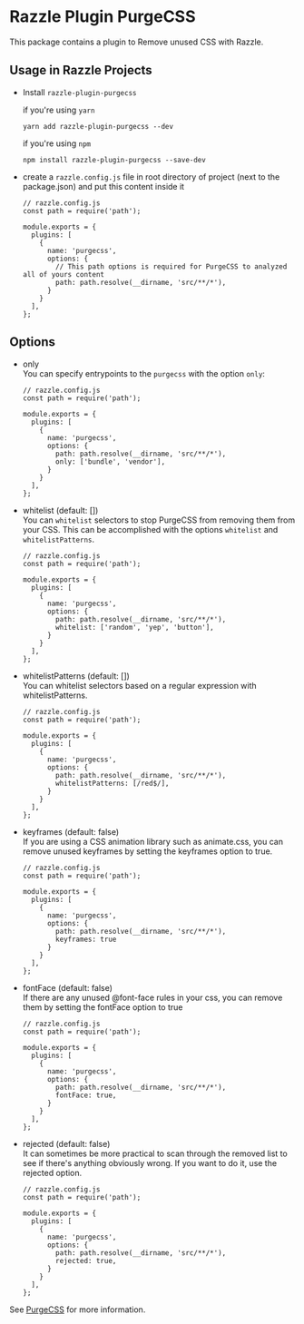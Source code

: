 # Razzle Plugin PurgeCSS

This package contains a plugin to Remove unused CSS with Razzle.

## Usage in Razzle Projects

- Install `razzle-plugin-purgecss`

  if you're using `yarn`

  ```
  yarn add razzle-plugin-purgecss --dev
  ```

  if you're using `npm`

  ```
  npm install razzle-plugin-purgecss --save-dev
  ```

- create a `razzle.config.js` file in root directory of project (next to the package.json) and put this content inside it

  ```
  // razzle.config.js
  const path = require('path');

  module.exports = {
    plugins: [
      {
        name: 'purgecss',
        options: {
          // This path options is required for PurgeCSS to analyzed all of yours content
          path: path.resolve(__dirname, 'src/**/*'),
        }
      }
    ],
  };
  ```

## Options

- only <br>
  You can specify entrypoints to the `purgecss` with the option `only`:

  ```
  // razzle.config.js
  const path = require('path');

  module.exports = {
    plugins: [
      {
        name: 'purgecss',
        options: {
          path: path.resolve(__dirname, 'src/**/*'),
          only: ['bundle', 'vendor'],
        }
      }
    ],
  };
  ```

- whitelist (default: []) <br>
  You can `whitelist` selectors to stop PurgeCSS from removing them from your CSS. This can be accomplished with the options `whitelist` and `whitelistPatterns`.

  ```
  // razzle.config.js
  const path = require('path');

  module.exports = {
    plugins: [
      {
        name: 'purgecss',
        options: {
          path: path.resolve(__dirname, 'src/**/*'),
          whitelist: ['random', 'yep', 'button'],
        }
      }
    ],
  };
  ```

- whitelistPatterns (default: []) <br>
  You can whitelist selectors based on a regular expression with whitelistPatterns.

  ```
  // razzle.config.js
  const path = require('path');

  module.exports = {
    plugins: [
      {
        name: 'purgecss',
        options: {
          path: path.resolve(__dirname, 'src/**/*'),
          whitelistPatterns: [/red$/],
        }
      }
    ],
  };
  ```

- keyframes (default: false) <br>
  If you are using a CSS animation library such as animate.css, you can remove unused keyframes by setting the keyframes option to true.

  ```
  // razzle.config.js
  const path = require('path');

  module.exports = {
    plugins: [
      {
        name: 'purgecss',
        options: {
          path: path.resolve(__dirname, 'src/**/*'),
          keyframes: true
        }
      }
    ],
  };
  ```

- fontFace (default: false) <br>
  If there are any unused @font-face rules in your css, you can remove them by setting the fontFace option to true

  ```
  // razzle.config.js
  const path = require('path');

  module.exports = {
    plugins: [
      {
        name: 'purgecss',
        options: {
          path: path.resolve(__dirname, 'src/**/*'),
          fontFace: true,
        }
      }
    ],
  };
  ```

- rejected (default: false) <br>
  It can sometimes be more practical to scan through the removed list to see if there's anything obviously wrong. If you want to do it, use the rejected option.

  ```
  // razzle.config.js
  const path = require('path');

  module.exports = {
    plugins: [
      {
        name: 'purgecss',
        options: {
          path: path.resolve(__dirname, 'src/**/*'),
          rejected: true,
        }
      }
    ],
  };
  ```

See [PurgeCSS](https://www.purgecss.com/with-webpack) for more information.
